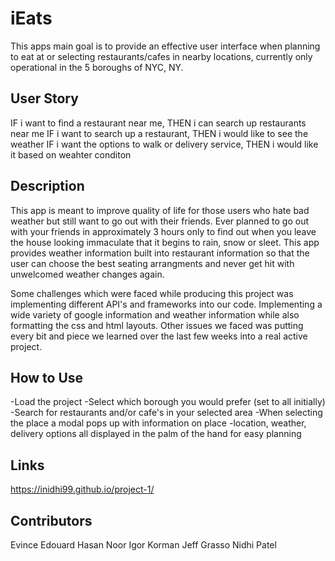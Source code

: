 # iEats
This apps main goal is to provide an effective user interface when planning to eat at or selecting restaurants/cafes in nearby locations, currently only operational in the 5 boroughs of NYC, NY. 


## User Story 
IF i want to find a restaurant near me, THEN i can search up restaurants near me
IF i want to search up a restaurant, THEN i would like to see the weather
IF i want the options to walk or delivery service, THEN i would like it based on weahter conditon 

## Description
This app is meant to improve quality of life for those users who hate bad weather but still want to go out with their friends. Ever planned to go out with your friends in approximately 3 hours only to find out when you leave the house looking immaculate that it begins to rain, snow or sleet. This app provides weather information built into restaurant information so that the user can choose the best seating arrangments and never get hit with unwelcomed weather changes again.

Some challenges which were faced while producing this project was implementing different API's and frameworks into our code. Implementing a wide variety of google information and weather information while also formatting the css and html layouts. Other issues we faced was putting every bit and piece we learned over the last few weeks into a real active project.

## How to Use
-Load the project
-Select which borough you would prefer (set to all initially)
-Search for restaurants and/or cafe's in your selected area
-When selecting the place a modal pops up with information on place
-location, weather, delivery options all displayed in the palm of the hand for easy planning

## Links
https://inidhi99.github.io/project-1/

## Contributors
Evince Edouard 
Hasan Noor 
Igor Korman 
Jeff Grasso 
Nidhi Patel 
